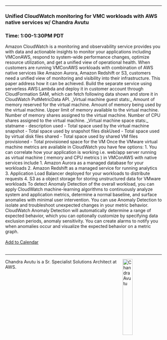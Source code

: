<style>
  body {background-image:url('github-site-BG.png'); background-repeat: repeat-y; }
  .wrapper {margin-top:75px;}
  header {top:20px!important;
  .session-wrapper{border:1px solid #36373b; border-radius:5px; padding:20px; background-color:##D3D3D3;}
  
</style>
<hr/>

### **Unified CloudWatch monitoring for VMC workloads with AWS native services w/ Chandra Avutu**
### **Time: 1:00-1:30PM PDT**
<div class="session-wrapper">
Amazon CloudWatch is a monitoring and observability service provides you with data and actionable insights to monitor your applications including VMConAWS, respond to system-wide performance changes, optimize resource utilization, and get a unified view of operational health. When customers are running VMConAWS workloads with combination of AWS native services like Amazon Aurora, Amazon Redshift or S3, customers need a unified view of monitoring and visibility into their infrastructure. This paper address how it can be achieved. Build the separate service using serverless AWS:Lambda and deploy it in customer account through CloudFormation SAM, which can fetch following data shown and store it in CloudWatch PutMetricData API. _Virtual machine guest stats:_ Amount of memory reserved for the virtual machine. Amount of memory being used by the virtual machine. Upper limit of memory available to the virtual machine. Number of memory shares assigned to the virtual machine. Number of CPU shares assigned to the virtual machine. _Virtual machine space stats:_ statname - description used - Total space used by the virtual machine snapshot - Total space used by snapshot files diskUsed - Total space used by virtual disk files shared - Total space used by shared VM files provisioned - Total provisioned space for the VM Once the VMware virtual machine metrics are available in CloudWatch you have few options: 1. You can correlate how your application is working i.e. web/app server running as virtual machine ( memory and CPU metrics ) in VMConAWS with native services include 1. Amazon Aurora as a managed database for your workloads 2. Amazon Redshift as a managed service for running analytics 3. Application Load Balancer deployed for your workloads to distribute requests 4. S3 as a object storage for storing unstructured data for VMware workloads To detect Anomaly Detection of the overall workload, you can apply CloudWatch machine-learning algorithms to continuously analyze system and application metrics, determine a normal baseline, and surface anomalies with minimal user intervention. You can use Anomaly Detection to isolate and troubleshoot unexpected changes in your metric behavior. CloudWatch Anomaly Detection will automatically determine a range of expected behavior, which you can optionally customize by specifying data exclusion periods, anomaly sensitivity. You can create alarms to notify you when anomalies occur and visualize the expected behavior on a metric graph.
<br>
<br> 
<a title="Add to Calendar" class="addeventatc" data-id="ZN5088761" href="https://www.addevent.com/event/ZN5088761" target="_blank" rel="nofollow">Add to Calendar</a>
        <script type="text/javascript" src="https://addevent.com/libs/atc/1.6.1/atc.min.js" async defer></script>
<br> 
<br> 
</div>

<hr/>
<img src="chandra.jpg" alt="Chandra Avutu" width="25%" align="right">
    
<p>Chandra Avutu is a Sr. Specialist Solutions Architect at AWS.</p>
